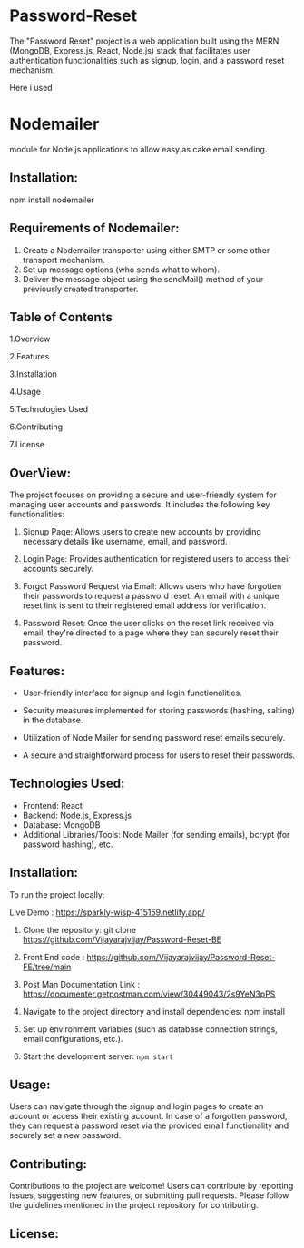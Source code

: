 # Password-Reset

The "Password Reset" project is a web application built using the MERN (MongoDB, Express.js, React, Node.js) stack that facilitates user authentication functionalities such as signup, login, and a password reset mechanism.

Here i used <h1> Nodemailer</h1> module for Node.js applications to allow easy as cake email sending. 
 
 ## Installation:

 npm install nodemailer

 ## Requirements of Nodemailer:

1. Create a Nodemailer transporter using either SMTP or some other transport mechanism.
2. Set up message options (who sends what to whom).
3. Deliver the message object using the sendMail() method of your previously created transporter.

## Table of Contents

1.Overview

2.Features

3.Installation

4.Usage

5.Technologies Used

6.Contributing

7.License


## OverView:

The project focuses on providing a secure and user-friendly system for managing user accounts and passwords. It includes the following key functionalities:

1. Signup Page: Allows users to create new accounts by providing necessary details like username, email, and password.

2. Login Page: Provides authentication for registered users to access their accounts securely.

3. Forgot Password Request via Email: Allows users who have forgotten their passwords to request a password reset. An email with a unique reset link is sent to their registered email address for verification.

4. Password Reset: Once the user clicks on the reset link received via email, they're directed to a page where they can securely reset their password.

## Features:

* User-friendly interface for signup and login functionalities.

* Security measures implemented for storing passwords (hashing, salting) in the database.

* Utilization of Node Mailer for sending password reset emails securely.

* A secure and straightforward process for users to reset their passwords.

## Technologies Used:

* Frontend: React
* Backend: Node.js, Express.js
* Database: MongoDB
* Additional Libraries/Tools: Node Mailer (for sending emails), bcrypt (for password hashing), etc.

## Installation:

To run the project locally:

Live Demo : https://sparkly-wisp-415159.netlify.app/

1. Clone the repository: git clone https://github.com/Vijayarajvijay/Password-Reset-BE

2. Front  End code : https://github.com/Vijayarajvijay/Password-Reset-FE/tree/main

3. Post Man Documentation Link : https://documenter.getpostman.com/view/30449043/2s9YeN3pPS

4. Navigate to the project directory and install 
dependencies: npm install

5. Set up environment variables (such as database connection strings, email configurations, etc.).

6. Start the development server: `npm start`

## Usage:

Users can navigate through the signup and login pages to create an account or access their existing account. In case of a forgotten password, they can request a password reset via the provided email functionality and securely set a new password.

## Contributing:

Contributions to the project are welcome! Users can contribute by reporting issues, suggesting new features, or submitting pull requests. Please follow the guidelines mentioned in the project repository for contributing.

## License: